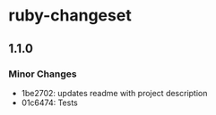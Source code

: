 # ruby-changeset

## 1.1.0

### Minor Changes

- 1be2702: updates readme with project description
- 01c6474: Tests

